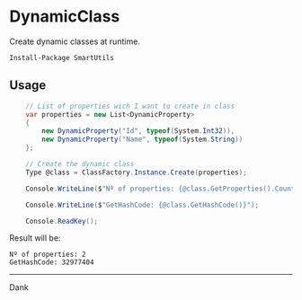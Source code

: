 # DynamicClass
Create dynamic classes at runtime.  

```
Install-Package SmartUtils
```  
  
## Usage  
```csharp
    // List of properties wich I want to create in class
    var properties = new List<DynamicProperty>
    {
        new DynamicProperty("Id", typeof(System.Int32)),
        new DynamicProperty("Name", typeof(System.String))
    };

    // Create the dynamic class
    Type @class = ClassFactory.Instance.Create(properties);

    Console.WriteLine($"Nº of properties: {@class.GetProperties().Count()}");

    Console.WriteLine($"GetHashCode: {@class.GetHashCode()}");

    Console.ReadKey();
```
  
Result will be:  

```
Nº of properties: 2
GetHashCode: 32977404
```
---

Dank
  